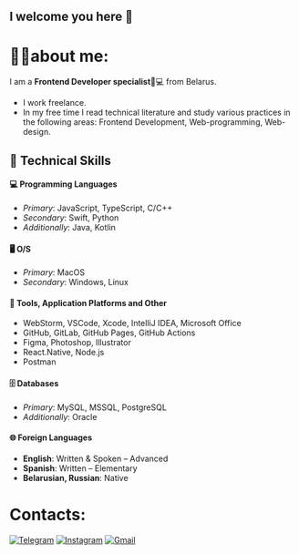 ## I welcome you here 👋
# 👩‍💻about me: 
I am a **Frontend Developer specialist**🍋💻 from Belarus.

-  I work freelance.
-  In my free time I read technical literature and study various practices in the following areas: Frontend Development, Web-programming, Web-design.

## 🚀 Technical Skills

#### 💻 Programming Languages
- *Primary*: JavaScript, TypeScript, C/C++
- *Secondary*:  Swift, Python
- *Additionally*: Java, Kotlin

#### 🖥️ O/S
- *Primary*: MacOS
- *Secondary*: Windows, Linux

#### 🧰 Tools, Application Platforms and Other
- WebStorm, VSCode, Xcode, IntelliJ IDEA, Microsoft Office
- GitHub, GitLab, GitHub Pages, GitHub Actions
- Figma, Photoshop, Illustrator
- React.Native, Node.js
- Postman

#### 🗄️ Databases
- *Primary*: MySQL, MSSQL, PostgreSQL
- *Additionally*: Oracle

#### 🌐 Foreign Languages
- **English**: Written & Spoken – Advanced
- **Spanish**: Written – Elementary
- **Belarusian, Russian**: Native

# Contacts: 
[![Telegram](https://img.shields.io/badge/Telegram-2CA5E0?style=for-the-badge&logo=telegram&logoColor=white)](https://t.me/katyaleinik)
[![Instagram](https://img.shields.io/badge/Instagram-E4405F?style=for-the-badge&logo=instagram&logoColor=white)](https://www.instagram.com/katyaleinik/)
[![Gmail](https://img.shields.io/badge/Gmail-D14836?style=for-the-badge&logo=gmail&logoColor=white)](mailto:aleinik.katya.04@gmail.com)

<!--
**AleinikK666/AleinikK666** is a ✨ _special_ ✨ repository because its `README.md` (this file) appears on your GitHub profile.

Here are some ideas to get you started:

- 🔭 I’m currently working on ...
- 🌱 I’m currently learning ...
- 👯 I’m looking to collaborate on ...
- 🤔 I’m looking for help with ...
- 💬 Ask me about ...
- 📫 How to reach me: ...
- 😄 Pronouns: ...
- ⚡ Fun fact: ...
-->
